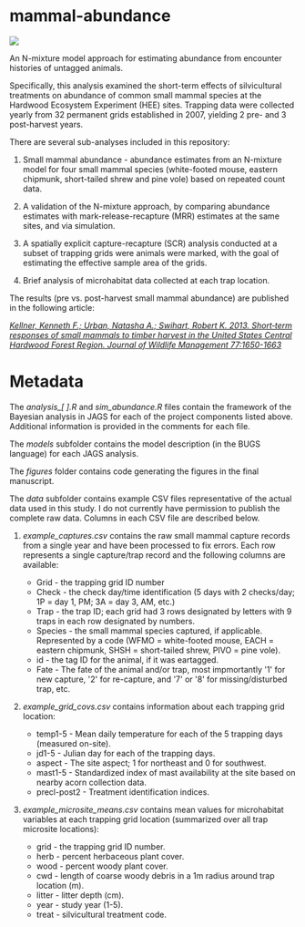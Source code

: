 mammal-abundance
====================

[![](https://zenodo.org/badge/DOI/10.5281/zenodo.154200.svg)](http://doi.org/10.5281/zenodo.154200)

An N-mixture model approach for estimating abundance from encounter histories of untagged animals.

Specifically, this analysis examined the short-term effects of silvicultural treatments on abundance of common small mammal species at the Hardwood Ecosystem Experiment (HEE) sites. Trapping data were collected yearly from 32 permanent grids established in 2007, yielding 2 pre- and 3 post-harvest years.

There are several sub-analyses included in this repository:

1. Small mammal abundance - abundance estimates from an N-mixture model for four small mammal species (white-footed mouse, eastern chipmunk, short-tailed shrew and pine vole) based on repeated count data.

2. A validation of the N-mixture approach, by comparing abundance estimates with mark-release-recapture (MRR) estimates at the same sites, and via simulation.

3. A spatially explicit capture-recapture (SCR) analysis conducted at a subset of trapping grids were animals were marked, with the goal of estimating the effective sample area of the grids.

4. Brief analysis of microhabitat data collected at each trap location.

The results (pre vs. post-harvest small mammal abundance) are published in the following article:

[*Kellner, Kenneth F.; Urban, Natasha A.; Swihart, Robert K. 2013. Short‐term responses of small mammals to timber harvest in the United States Central Hardwood Forest Region. Journal of Wildlife Management 77:1650-1663*](http://onlinelibrary.wiley.com/doi/10.1002/jwmg.613/full)

Metadata
====================

The *analysis_[ ].R* and *sim_abundance.R* files contain the framework of the Bayesian analysis in JAGS for each of the project components listed above. Additional information is provided in the comments for each file.

The *models* subfolder contains the model description (in the BUGS language) for each JAGS analysis. 

The *figures* folder contains code generating the figures in the final manuscript.

The *data* subfolder contains example CSV files representative of the actual data used in this study. I do not currently have permission to publish the complete raw data. Columns in each CSV file are described below.

1.  *example_captures.csv* contains the raw small mammal capture records from a single year and have been processed to fix errors. Each row represents a single capture/trap record and the following columns are available:  
    -  Grid - the trapping grid ID number
    -  Check - the check day/time identification (5 days with 2 checks/day; 1P = day 1, PM; 3A = day 3, AM, etc.)
    -  Trap - the trap ID; each grid had 3 rows designated by letters with 9 traps in each row designated by numbers.
    -  Species - the small mammal species captured, if applicable. Represented by a code (WFMO = white-footed mouse, EACH = eastern chipmunk, SHSH = short-tailed shrew, PIVO = pine vole).
    -  id - the tag ID for the animal, if it was eartagged.
    -  Fate - The fate of the animal and/or trap, most impmortantly '1' for new capture, '2' for re-capture, and '7' or '8' for missing/disturbed trap, etc.

2.  *example_grid_covs.csv* contains information about each trapping grid location:
    -  temp1-5 - Mean daily temperature for each of the 5 trapping days (measured on-site).
    -  jd1-5 - Julian day for each of the trapping days.
    -  aspect - The site aspect; 1 for northeast and 0 for southwest.
    -  mast1-5 - Standardized index of mast availability at the site based on nearby acorn collection data.
    -  precl-post2 - Treatment identification indices.

3.  *example_microsite_means.csv* contains mean values for microhabitat variables at each trapping grid location (summarized over all trap microsite locations):
    -  grid - the trapping grid ID number.
    -  herb - percent herbaceous plant cover.
    -  wood - percent woody plant cover.
    -  cwd - length of coarse woody debris in a 1m radius around trap location (m).
    -  litter - litter depth (cm).
    -  year - study year (1-5).
    -  treat - silvicultural treatment code.


